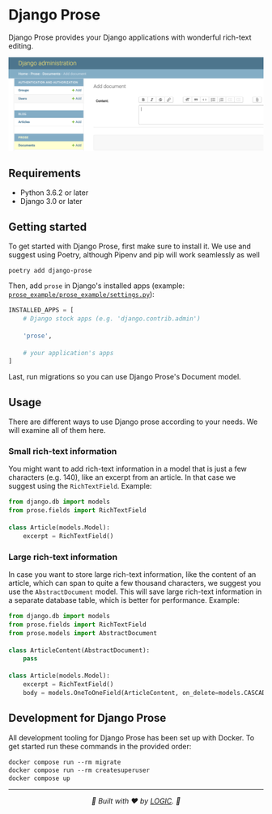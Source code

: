 # Django Prose

Django Prose provides your Django applications with wonderful rich-text editing.

![Django Prose Document in Django Admin](./docs/django-admin-prose-document.png)

## Requirements

- Python 3.6.2 or later
- Django 3.0 or later

## Getting started

To get started with Django Prose, first make sure to install it. We use and suggest using Poetry, although Pipenv and pip will work seamlessly as well

```console
poetry add django-prose
```

Then, add `prose` in Django's installed apps (example: [`prose_example/prose_example/settings.py`](https://github.com/withlogicco/django-prose/blob/55fb9319e55d873afe43968817a2f5ea3f055d11/prose_example/prose_example/settings.py#L46)):

```python
INSTALLED_APPS = [
    # Django stock apps (e.g. 'django.contrib.admin')

    'prose',

    # your application's apps
]
```

Last, run migrations so you can use Django Prose's Document model.

## Usage

There are different ways to use Django prose according to your needs. We will examine all of them here.

### Small rich-text information

You might want to add rich-text information in a model that is just a few characters (e.g. 140), like an excerpt from an article. In that case we suggest using the `RichTextField`. Example:

```py
from django.db import models
from prose.fields import RichTextField

class Article(models.Model):
    excerpt = RichTextField()
```

### Large rich-text information

In case you want to store large rich-text information, like the content of an article, which can span to quite a few thousand characters, we suggest you use the `AbstractDocument` model. This will save large rich-text information in a separate database table, which is better for performance. Example:

```py
from django.db import models
from prose.fields import RichTextField
from prose.models import AbstractDocument

class ArticleContent(AbstractDocument):
    pass

class Article(models.Model):
    excerpt = RichTextField()
    body = models.OneToOneField(ArticleContent, on_delete=models.CASCADE)
```


## Development for Django Prose

All development tooling for Django Prose has been set up with Docker. To get started run these commands in the provided order:

```console
docker compose run --rm migrate
docker compose run --rm createsuperuser
docker compose up
```

---

<p align="center">
  <i>🦄 Built with ❤️ by <a href="https://withlogic.co/">LOGIC</a>. 🦄</i>
</p>
